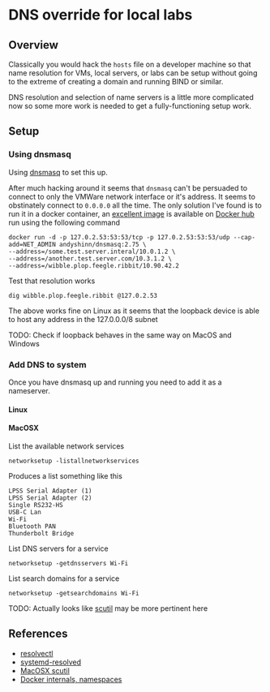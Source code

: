 # DNS override for local labs

## Overview

Classically you would hack the `hosts` file on a developer machine so that name resolution for 
VMs, local servers, or labs can be setup without going to the extreme of creating a domain and 
running BIND or similar.

DNS resolution and selection of name servers is a little more complicated now so some more work
is needed to get a fully-functioning setup work.


## Setup

### Using dnsmasq

Using [dnsmasq](https://wiki.debian.org/dnsmasq) to set this up.

After much hacking around it seems that `dnsmasq` can't be persuaded to connect to only the VMWare network 
interface or it's address.  It seems to obstinately connect to `0.0.0.0` all the time.  The only solution I've
found is to run it in a docker container, an [excellent image](https://hub.docker.com/r/andyshinn/dnsmasq) is 
available on [Docker hub](https://hub.docker.com/) run using the following command

```
docker run -d -p 127.0.2.53:53:53/tcp -p 127.0.2.53:53:53/udp --cap-add=NET_ADMIN andyshinn/dnsmasq:2.75 \
--address=/some.test.server.interal/10.0.1.2 \
--address=/another.test.server.com/10.3.1.2 \
--address=/wibble.plop.feegle.ribbit/10.90.42.2
```

Test that resolution works

```
dig wibble.plop.feegle.ribbit @127.0.2.53
```

The above works fine on Linux as it seems that the loopback device is able to host any address in the 
127.0.0.0/8 subnet

TODO: Check if loopback behaves in the same way on MacOS and Windows



### Add DNS to system

Once you have dnsmasq up and running you need to add it as a nameserver.


#### Linux




#### MacOSX

List the available network services

```
networksetup -listallnetworkservices
```

Produces a list something like this

```
LPSS Serial Adapter (1)
LPSS Serial Adapter (2)
Single RS232-HS
USB-C Lan
Wi-Fi
Bluetooth PAN
Thunderbolt Bridge
```

List DNS servers for a service

```
networksetup -getdnsservers Wi-Fi
```


List search domains for a service

```
networksetup -getsearchdomains Wi-Fi
```

TODO: Actually looks like [scutil](https://ss64.com/osx/scutil.html) may be more pertinent here 



## References

* [resolvectl](https://www.freedesktop.org/software/systemd/man/resolvectl.html)
* [systemd-resolved](https://wiki.archlinux.org/index.php/Systemd-resolved)
* [MacOSX scutil](https://ss64.com/osx/scutil.html)
* [Docker internals, namespaces](https://medium.com/@BeNitinAgarwal/understanding-the-docker-internals-7ccb052ce9fe)


